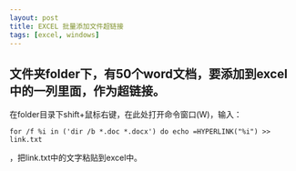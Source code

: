 ```yaml
---
layout: post
title: EXCEL 批量添加文件超链接
tags: [excel, windows]
---
```


## 文件夹folder下，有50个word文档，要添加到excel中的一列里面，作为超链接。

在folder目录下shift+鼠标右键，在此处打开命令窗口(W)，输入：

`for /f %i in ('dir /b *.doc *.docx') do echo =HYPERLINK("%i") >> link.txt`

，把link.txt中的文字粘贴到excel中。
